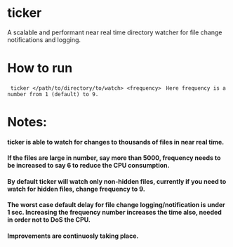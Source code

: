# ticker
A scalable and performant near real time directory watcher for file change notifications and logging.

# How to run
``` ticker </path/to/directory/to/watch> <frequency>```
``` Here frequency is a number from 1 (default) to 9.```

# Notes:
#### ticker is able to watch for changes to thousands of files in near real time.
#### If the files are large in number, say more than 5000, frequency needs to be increased to say 6 to reduce the CPU consumption.
#### By default ticker will watch only non-hidden files, currently if you need to watch for hidden files, change frequency to 9.
#### The worst case default delay for file change logging/notification is under 1 sec. Increasing the frequency number increases the time also, needed in order not to DoS the CPU.
#### Improvements are continuosly taking place.
